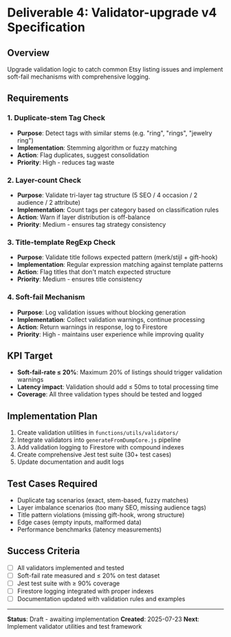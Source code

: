 # Deliverable 4: Validator-upgrade v4 Specification

## Overview
Upgrade validation logic to catch common Etsy listing issues and implement soft-fail mechanisms with comprehensive logging.

## Requirements

### 1. Duplicate-stem Tag Check
- **Purpose**: Detect tags with similar stems (e.g. "ring", "rings", "jewelry ring")
- **Implementation**: Stemming algorithm or fuzzy matching
- **Action**: Flag duplicates, suggest consolidation
- **Priority**: High - reduces tag waste

### 2. Layer-count Check
- **Purpose**: Validate tri-layer tag structure (5 SEO / 4 occasion / 2 audience / 2 attribute)
- **Implementation**: Count tags per category based on classification rules
- **Action**: Warn if layer distribution is off-balance
- **Priority**: Medium - ensures tag strategy consistency

### 3. Title-template RegExp Check
- **Purpose**: Validate title follows expected pattern (merk/stijl + gift-hook)
- **Implementation**: Regular expression matching against template patterns
- **Action**: Flag titles that don't match expected structure
- **Priority**: Medium - ensures title consistency

### 4. Soft-fail Mechanism
- **Purpose**: Log validation issues without blocking generation
- **Implementation**: Collect validation warnings, continue processing
- **Action**: Return warnings in response, log to Firestore
- **Priority**: High - maintains user experience while improving quality

## KPI Target
- **Soft-fail-rate ≤ 20%**: Maximum 20% of listings should trigger validation warnings
- **Latency impact**: Validation should add ≤ 50ms to total processing time
- **Coverage**: All three validation types should be tested and logged

## Implementation Plan
1. Create validation utilities in `functions/utils/validators/`
2. Integrate validators into `generateFromDumpCore.js` pipeline
3. Add validation logging to Firestore with compound indexes
4. Create comprehensive Jest test suite (30+ test cases)
5. Update documentation and audit logs

## Test Cases Required
- Duplicate tag scenarios (exact, stem-based, fuzzy matches)
- Layer imbalance scenarios (too many SEO, missing audience tags)
- Title pattern violations (missing gift-hook, wrong structure)
- Edge cases (empty inputs, malformed data)
- Performance benchmarks (latency measurements)

## Success Criteria
- [ ] All validators implemented and tested
- [ ] Soft-fail rate measured and ≤ 20% on test dataset
- [ ] Jest test suite with ≥ 90% coverage
- [ ] Firestore logging integrated with proper indexes
- [ ] Documentation updated with validation rules and examples

---

**Status**: Draft - awaiting implementation
**Created**: 2025-07-23
**Next**: Implement validator utilities and test framework
